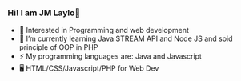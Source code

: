 ### Hi! I am JM Laylo👋
- 🖤   Interested in Programming and web development
- 🌱   I’m currently learning Java STREAM API and Node JS and soid principle of OOP in PHP
- ⚡   My programming languages are: Java and Javascript
- 🖥   HTML/CSS/Javascript/PHP for Web Dev
<!--
**DzeyEm/DzeyEm** is a ✨ _special_ ✨ repository because its `README.md` (this file) appears on your GitHub profile.

Here are some ideas to get you started:

- 🔭 I’m currently working on ...
- 🌱 I’m currently learning ...
- 👯 I’m looking to collaborate on ...
- 🤔 I’m looking for help with ...
- 💬 Ask me about ...
- 📫 How to reach me: ...
- 😄 Pronouns: ...
- ⚡ Fun fact: ...
-->

